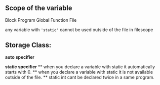 ## Scope of the variable
 Block
 Program
 Global
 Function
 File

any variable with ``'static'`` cannot be used outside of the file in filescope

## Storage Class:

**auto specifier**

**static specifier**
** when you declare a variable with static it automatically starts with 0.
** when you declare a variable with static it is not available outside of the file.
** static int cant be declared twice in a same program.

